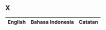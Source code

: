 ## X

| English		| Bahasa Indonesia		| Catatan		|
|---------------|-----------------------|---------------|